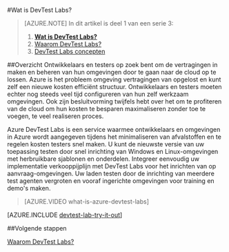 <properties
    pageTitle="Wat is DevTest Labs? | Microsoft Azure"
    description="Leer hoe DevTest Labs kunt u eenvoudig kunt maken, beheren en controleren van Azure virtuele machines"
    services="devtest-lab,virtual-machines"
    documentationCenter="na"
    authors="tomarcher"
    manager="douge"
    editor=""/>

<tags
    ms.service="devtest-lab"
    ms.workload="na"
    ms.tgt_pltfrm="na"
    ms.devlang="na"
    ms.topic="article"
    ms.date="08/25/2016"
    ms.author="tarcher"/>

#<a name="what-is-devtest-labs"></a>Wat is DevTest Labs?

> [AZURE.NOTE]
> In dit artikel is deel 1 van een serie 3:
> 
> 1. **[Wat is DevTest Labs?](devtest-lab-overview.md)**
> 1. [Waarom DevTest Labs?](devtest-lab-why.md)
> 1. [DevTest Labs concepten](devtest-lab-concepts.md)

##<a name="overview"></a>Overzicht
Ontwikkelaars en testers op zoek bent om de vertragingen in maken en beheren van hun omgevingen door te gaan naar de cloud op te lossen.  Azure is het probleem omgeving vertragingen van opgelost en kunt zelf een nieuwe kosten efficiënt structuur.  Ontwikkelaars en testers moeten echter nog steeds veel tijd configureren van hun zelf werkzaam omgevingen. Ook zijn besluitvorming twijfels hebt over het om te profiteren van de cloud om hun kosten te besparen maximaliseren zonder toe te voegen, te veel realiseren proces.

Azure DevTest Labs is een service waarmee ontwikkelaars en omgevingen in Azure wordt aangegeven tijdens het minimaliseren van afvalstoffen en te regelen kosten testers snel maken. U kunt de nieuwste versie van uw toepassing testen door snel inrichting van Windows en Linux-omgevingen met herbruikbare sjablonen en onderdelen. Integreer eenvoudig uw implementatie verkooppijplijn met DevTest Labs voor het inrichten van op aanvraag-omgevingen. Uw laden testen door de inrichting van meerdere test agenten vergroten en vooraf ingerichte omgevingen voor training en demo's maken.

> [AZURE.VIDEO what-is-azure-devtest-labs]

[AZURE.INCLUDE [devtest-lab-try-it-out](../../includes/devtest-lab-try-it-out.md)]

##<a name="next-steps"></a>Volgende stappen

[Waarom DevTest Labs?](devtest-lab-why.md)
